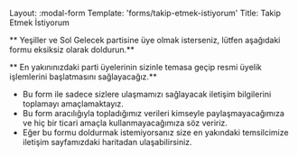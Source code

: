 Layout: :modal-form
Template: 'forms/takip-etmek-istiyorum'
Title: Takip Etmek İstiyorum

** Yeşiller ve Sol Gelecek partisine üye olmak isterseniz, lütfen aşağıdaki formu eksiksiz olarak doldurun.**

** En yakınınızdaki parti üyelerinin sizinle temasa geçip resmi üyelik işlemlerini başlatmasını sağlayacağız.**

* Bu form ile sadece sizlere ulaşmamızı sağlayacak iletişim bilgilerini toplamayı amaçlamaktayız.
* Bu form aracılığıyla topladığımız verileri kimseyle paylaşmayacağımıza ve hiç bir ticari amaçla kullanmayacağımıza söz veririz.
* Eğer bu formu doldurmak istemiyorsanız size en yakındaki temsilcimize iletişim sayfamızdaki haritadan ulaşabilirsiniz.
